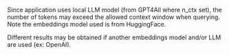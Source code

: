 Since application uses local LLM model (from GPT4All where n_ctx set), the number of tokens may exceed the allowed context window when querying. Note the embeddings model used is from HuggingFace.

Different results may be obtained if another embeddings model and/or LLM are used (ex: OpenAI).